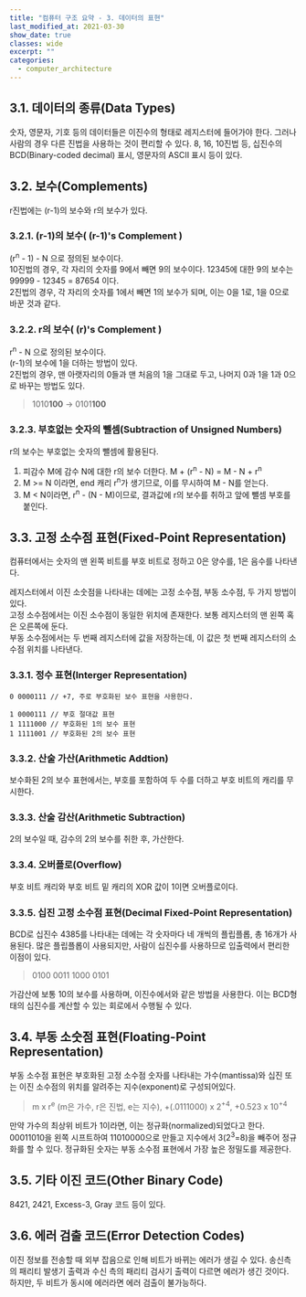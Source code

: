 ```yaml
---
title: "컴퓨터 구조 요약 - 3. 데이터의 표현"
last_modified_at: 2021-03-30
show_date: true
classes: wide
excerpt: ""
categories:
  - computer_architecture
---
```


## 3.1. 데이터의 종류(Data Types)
숫자, 영문자, 기호 등의 데이터들은 이진수의 형태로 레지스터에 들어가야 한다. 
그러나 사람의 경우 다른 진법을 사용하는 것이 편리할 수 있다. 
8, 16, 10진법 등, 십진수의 BCD(Binary-coded decimal) 표시, 영문자의 ASCII 표시 등이 있다. 

## 3.2. 보수(Complements)
r진법에는 (r-1)의 보수와 r의 보수가 있다. 

### 3.2.1. (r-1)의 보수( (r-1)'s Complement )
(r<sup>n</sup> - 1) - N 으로 정의된 보수이다.  
10진법의 경우, 각 자리의 숫자를 9에서 빼면 9의 보수이다. 12345에 대한 9의 보수는 99999 - 12345 = 87654 이다.  
2진법의 경우, 각 자리의 숫자를 1에서 빼면 1의 보수가 되며, 이는 0을 1로, 1을 0으로 바꾼 것과 같다. 

### 3.2.2. r의 보수( (r)'s Complement )  
r<sup>n</sup> - N 으로 정의된 보수이다.  
(r-1)의 보수에 1을 더하는 방법이 있다.  
2진법의 경우, 맨 아랫자리의 0들과 맨 처음의 1을 그대로 두고, 나머지 0과 1을 1과 0으로 바꾸는 방법도 있다. 
> 1010**100** -> 0101**100**

### 3.2.3. 부호없는 숫자의 뺄셈(Subtraction of Unsigned Numbers)
r의 보수는 부호없는 숫자의 뺄셈에 활용된다. 
1. 피감수 M에 감수 N에 대한 r의 보수 더한다. M + (r<sup>n</sup> - N) = M - N + r<sup>n</sup> 
2. M >= N 이라면, end 캐리 r<sup>n</sup>가 생기므로, 이를 무시하여 M - N를 얻는다. 
3. M < N이라면, r<sup>n</sup> - (N - M)이므로, 결과값에 r의 보수를 취하고 앞에 뺄셈 부호를 붙인다. 

## 3.3. 고정 소수점 표현(Fixed-Point Representation)
컴퓨터에서는 숫자의 맨 왼쪽 비트를 부호 비트로 정하고 0은 양수를, 1은 음수를 나타낸다. 

레지스터에서 이진 소숫점을 나타내는 데에는 고정 소수점, 부동 소수점, 두 가지 방법이 있다.  
고정 소수점에서는 이진 소수점이 동일한 위치에 존재한다. 보통 레지스터의 맨 왼쪽 혹은 오른쪽에 둔다.  
부동 소수점에서는 두 번째 레지스터에 값을 저장하는데, 이 값은 첫 번째 레지스터의 소수점 위치를 나타낸다. 

### 3.3.1. 정수 표현(Interger Representation)
```console
0 0000111 // +7, 주로 부호화된 보수 표현을 사용한다.

1 0000111 // 부호 절대값 표현
1 1111000 // 부호화된 1의 보수 표현
1 1111001 // 부호화된 2의 보수 표현
```

### 3.3.2. 산술 가산(Arithmetic Addtion)
보수화된 2의 보수 표현에서는, 부호를 포함하여 두 수를 더하고 부호 비트의 캐리를 무시한다. 

### 3.3.3. 산술 감산(Arithmetic Subtraction)
2의 보수일 때, 감수의 2의 보수를 취한 후, 가산한다. 

### 3.3.4. 오버플로(Overflow)
부호 비트 캐리와 부호 비트 밑 캐리의 XOR 값이 1이면 오버플로이다.

### 3.3.5. 십진 고정 소수점 표현(Decimal Fixed-Point Representation)
BCD로 십진수 4385를 나타내는 데에는 각 숫자마다 네 개씩의 플립플롭, 총 16개가 사용된다. 
많은 플립플롭이 사용되지만, 사람이 십진수를 사용하므로 입출력에서 편리한 이점이 있다. 
> 0100 0011 1000 0101

가감산에 보통 10의 보수를 사용하며, 이진수에서와 같은 방법을 사용한다. 
이는 BCD형태의 십진수를 계산할 수 있는 회로에서 수행될 수 있다. 

## 3.4. 부동 소숫점 표현(Floating-Point Representation)
부동 소수점 표현은 부호화된 고정 소수점 숫자를 나타내는 가수(mantissa)와 십진 또는 이진 소수점의 위치를 알려주는 지수(exponent)로 구성되어있다. 
> m x r<sup>e</sup> (m은 가수, r은 진법, e는 지수), +(.0111000) x 2<sup>+4</sup>, +0.523 x 10<sup>+4</sup>

만약 가수의 최상위 비트가 1이라면, 이는 정규화(normalized)되었다고 한다. 
00011010을 왼쪽 시프트하여 11010000으로 만들고 지수에서 3(2<sup>3</sup>=8)을 빼주어 정규화를 할 수 있다. 
정규화된 숫자는 부동 소수점 표현에서 가장 높은 정밀도를 제공한다. 

## 3.5. 기타 이진 코드(Other Binary Code)
8421, 2421, Excess-3, Gray 코드 등이 있다. 

## 3.6. 에러 검출 코드(Error Detection Codes)
이진 정보를 전송할 때 외부 잡음으로 인해 비트가 바뀌는 에러가 생길 수 있다. 
송신측의 패리티 발생기 출력과 수신 측의 패리티 검사기 출력이 다르면 에러가 생긴 것이다. 
하지만, 두 비트가 동시에 에러라면 에러 검출이 불가능하다. 


